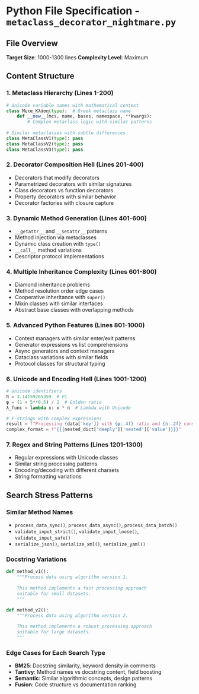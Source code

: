 # Python File Specification - `metaclass_decorator_nightmare.py`

## File Overview
**Target Size**: 1000-1300 lines
**Complexity Level**: Maximum

## Content Structure

### 1. Metaclass Hierarchy (Lines 1-200)
```python
# Unicode variable names with mathematical context
class Μετα_Κλάση(type):  # Greek metaclass name
    def __new__(mcs, name, bases, namespace, **kwargs):
        # Complex metaclass logic with similar patterns
        
# Similar metaclasses with subtle differences        
class MetaClassV1(type): pass
class MetaClassV2(type): pass  
class MetaClassV3(type): pass
```

### 2. Decorator Composition Hell (Lines 201-400)
- Decorators that modify decorators
- Parametrized decorators with similar signatures
- Class decorators vs function decorators
- Property decorators with similar behavior
- Decorator factories with closure capture

### 3. Dynamic Method Generation (Lines 401-600)
- `__getattr__` and `__setattr__` patterns
- Method injection via metaclasses
- Dynamic class creation with `type()`
- `__call__` method variations
- Descriptor protocol implementations

### 4. Multiple Inheritance Complexity (Lines 601-800)
- Diamond inheritance problems
- Method resolution order edge cases
- Cooperative inheritance with `super()`
- Mixin classes with similar interfaces
- Abstract base classes with overlapping methods

### 5. Advanced Python Features (Lines 801-1000)
- Context managers with similar enter/exit patterns
- Generator expressions vs list comprehensions
- Async generators and context managers
- Dataclass variations with similar fields
- Protocol classes for structural typing

### 6. Unicode and Encoding Hell (Lines 1001-1200)
```python
# Unicode identifiers
π = 3.14159265359  # Pi
φ = (1 + 5**0.5) / 2  # Golden ratio
λ_func = lambda x: x * π  # Lambda with Unicode

# F-strings with complex expressions
result = f"Processing {data['key']} with {φ:.4f} ratio and {π:.2f} constant"
complex_format = f"{{{nested_dict['deeply']['nested']['value']}}}"
```

### 7. Regex and String Patterns (Lines 1201-1300)
- Regular expressions with Unicode classes
- Similar string processing patterns
- Encoding/decoding with different charsets
- String formatting variations

## Search Stress Patterns

### Similar Method Names
- `process_data_sync()`, `process_data_async()`, `process_data_batch()`
- `validate_input_strict()`, `validate_input_loose()`, `validate_input_safe()`
- `serialize_json()`, `serialize_xml()`, `serialize_yaml()`

### Docstring Variations
```python
def method_v1():
    """Process data using algorithm version 1.
    
    This method implements a fast processing approach
    suitable for small datasets.
    """

def method_v2():  
    """Process data using algorithm version 2.
    
    This method implements a robust processing approach
    suitable for large datasets.
    """
```

### Edge Cases for Each Search Type
- **BM25**: Docstring similarity, keyword density in comments
- **Tantivy**: Method names vs docstring content, field boosting
- **Semantic**: Similar algorithmic concepts, design patterns
- **Fusion**: Code structure vs documentation ranking